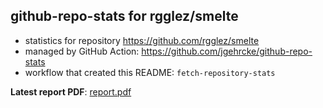 ## github-repo-stats for rgglez/smelte

- statistics for repository https://github.com/rgglez/smelte
- managed by GitHub Action: https://github.com/jgehrcke/github-repo-stats
- workflow that created this README: `fetch-repository-stats`

**Latest report PDF**: [report.pdf](https://github.com/rgglez/rgglez/raw/github-repo-stats/rgglez/smelte/latest-report/report.pdf)

